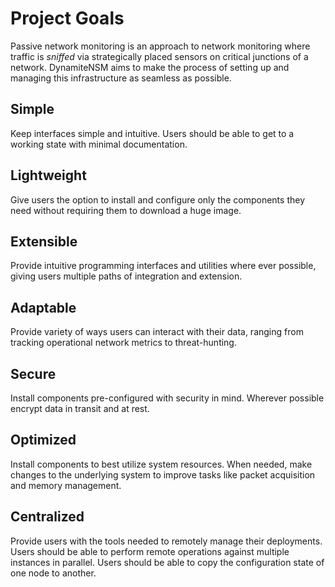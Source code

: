 # Project Goals

Passive network monitoring is an approach to network monitoring where traffic is *sniffed* via
strategically placed sensors on critical junctions of a network. DynamiteNSM aims to make the process of setting up
and managing this infrastructure as seamless as possible.

## Simple
Keep interfaces simple and intuitive. Users should be able to get to a working state with minimal documentation.

## Lightweight 

Give users the option to install and configure only the components they need 
without requiring them to download a huge image.

## Extensible

Provide intuitive programming interfaces and utilities where ever possible, giving users multiple paths of integration and extension.

## Adaptable

Provide variety of ways users can interact with their data, ranging from tracking operational network metrics to threat-hunting.


## Secure

Install components pre-configured with security in mind. Wherever possible encrypt data in transit and at rest.

## Optimized

Install components to best utilize system resources. When needed, make changes to the underlying system to improve tasks like
packet acquisition and memory management.


## Centralized

Provide users with the tools needed to remotely manage their deployments. Users should be able to perform remote operations against multiple instances in parallel. Users should be able 
to copy the configuration state of one node to another.


   
